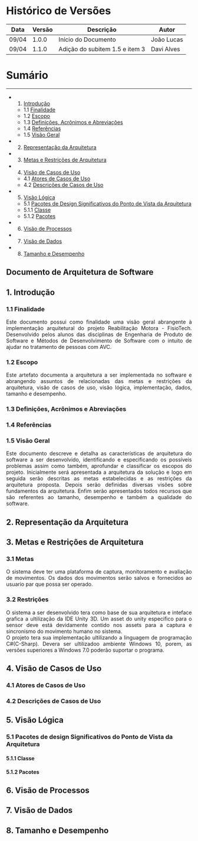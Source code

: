 # Histórico de Versões

Data|Versão|Descrição|Autor
-|-|-|-
09/04|1.0.0|Início do Documento | João Lucas
09/04|1.1.0|Adição do subitem 1.5 e item 3| Davi Alves

# Sumário
----------------
* 1. [Introdução](#1)
    * 1.1 [Finalidade](#1_1)
    * 1.2 [Escopo](#1_2)
    * 1.3 [Definições, Acrônimos e Abreviações](#1_3)
    * 1.4 [Referências](#1_4)
    * 1.5 [Visão Geral](#1_5)
* 2. [Representação da Arquitetura](#2)
* 3. [Metas e Restrições de Arquitetura](#3)
* 4. [Visão de Casos de Uso](#4)
    * 4.1 [Atores de Casos de Uso](#4_1)
    * 4.2 [Descrições de Casos de Uso](#4_2)
* 5. [Visão Lógica](#5)
    * 5.1 [Pacotes de Design Significativos do Ponto de Vista da Arquitetura](#5_1)
    * 5.1.1 [Classe](#5_1_1)
    * 5.1.2 [Pacotes](#5_1_2)
* 6. [Visão de Processos](#6)
* 7. [Visão de Dados](#7)
* 8. [Tamanho e Desempenho](#8)

Documento de Arquitetura de Software
------------------------------------

## 1. Introdução

### 1.1 Finalidade
 <p align = "justify">Este documento possui como finalidade uma visão geral abrangente à implementação arquitetural do projeto Reabilitação Motora - FisioTech.
Desenvolvido pelos alunos das disciplinas de Engenharia de Produto de Software e Métodos de Desenvolvimento de Software com o intuito de ajudar no tratamento de pessoas com AVC.

### 1.2 Escopo
 <p align = "justify">Este artefato documenta a arquitetura a ser implementada no software e abrangendo assuntos de relacionadas das metas e restrições da arquitetura, visão de casos de uso, visão lógica, implementação, dados, tamanho e desempenho.

### 1.3 Definições, Acrônimos e Abreviações

### 1.4 Referências

### 1.5 Visão Geral
<p align = "justify">Este documento descreve e detalha as características de arquitetura do software a ser desenvolvido, identificando e especificando os possíveis problemas assim como também, aprofundar e classificar os escopos do projeto. Inicialmente será apresentada a arquitetura da solução e logo em seguida serão descritas as metas estabelecidas e as restrições da arquitetura proposta. Depois serão definidas diversas visões sobre fundamentos da arquitetura. Enfim serão apresentados todos recursos que são referentes ao tamanho, desempenho e também a qualidade do software.</p>

## 2. Representação da Arquitetura

## 3. Metas e Restrições de Arquitetura
### 3.1 Metas
<p align = "justify">O sistema deve ter uma plataforma de captura, monitoramento e avaliação de movimentos. Os dados dos movimentos serão salvos e fornecidos ao usuario par que possa ser operado.</p>

### 3.2 Restrições

<p align = "justify">O sistema a ser desenvolvido tera como base de sua arquitetura e inteface grafica a ultilização da IDE Unity 3D. Um asset do unity especifico para o sensor deve está devidamente contido nos assets para a captura e sincronismo do movimento humano no sistema.<br />
O projeto tera sua implementação ultilizando a linguagem de programação C#(C-Sharp).
Devera ser ultilizadoo ambiente Windows 10, porem, as versões superiores a Windows 7.0 poderão suportar o programa.</p>

## 4. Visão de Casos de Uso

### 4.1 Atores de Casos de Uso

### 4.2 Descrições de Casos de Uso

## 5. Visão Lógica

### 5.1 Pacotes de design Significativos do Ponto de Vista da Arquitetura

#### 5.1.1 Classe

#### 5.1.2 Pacotes

## 6. Visão de Processos

## 7. Visão de Dados

## 8. Tamanho e Desempenho
